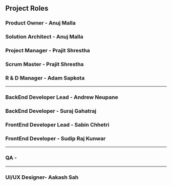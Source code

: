 
## Project Roles

### Product Owner - Anuj Malla
### Solution Architect - Anuj Malla
### Project Manager - Prajit Shrestha
### Scrum Master - Prajit Shrestha
### R & D Manager - Adam Sapkota
---
### BackEnd Developer Lead - Andrew Neupane
### BackEnd Developer - Suraj Gahatraj
### FrontEnd Developer Lead - Sabin Chhetri
### FrontEnd Developer - Sudip Raj Kunwar
---
### QA           - 
---
### UI/UX Designer- Aakash Sah